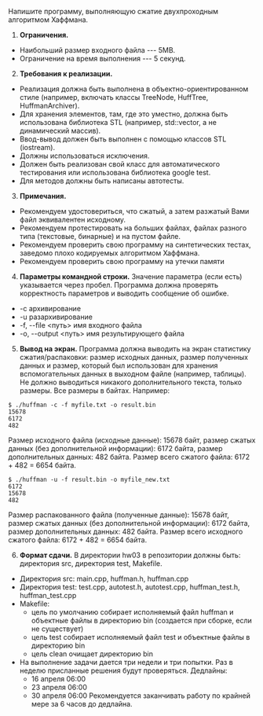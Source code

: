Напишите программу, выполняющую сжатие двухпроходным алгоритмом Хаффмана.

1. **Ограничения.**
* Наибольший размер входного файла --- 5MB.
* Ограничение на время выполнения --- 5 секунд.
2. **Требования к реализации.**
* Реализация должна быть выполнена в объектно-ориентированном стиле (например, включать классы TreeNode, HuffTree, HuffmanArchiver).
* Для хранения элементов, там, где это уместно, должна быть использована библиотека STL (например, std::vector, а не динамический массив).
* Ввод-вывод должен быть выполнен с помощью классов STL (iostream).
* Должны использоваться исключения.
* Должен быть реализован свой класс для автоматического тестирования или использована библиотека google test.
* Для методов должны быть написаны автотесты.
3. **Примечания.**
* Рекомендуем удостовериться, что сжатый, а затем разжатый Вами файл эквивалентен исходному.
* Рекомендуем протестировать на больших файлах, файлах разного типа (текстовые, бинарные) и на пустом файле.
* Рекомендуем проверить свою программу на синтетических тестах, заведомо плохо кодируемых алгоритмом Хаффмана.
* Рекомендуем проверить свою программу на утечки памяти
4. **Параметры командной строки.** Значение параметра (если есть) указывается через пробел. Программа должна проверять корректность параметров и выводить сообщение об ошибке.
* -c архивирование
* -u разархивирование
* -f, --file <путь> имя входного файла
* -o, --output <путь> имя результирующего файла
5. **Вывод на экран.**
Программа должна выводить на экран статистику сжатия/распаковки: размер исходных данных, размер полученных данных и размер, который был использован для хранения вспомогательных данных в выходном файле (например, таблицы). Не должно выводиться никакого дополнительного текста, только размеры. Все размеры в байтах.
Например:
```
$ ./huffman -c -f myfile.txt -o result.bin
15678
6172
482
```

Размер исходного файла (исходные данные): 15678 байт, размер сжатых данных (без дополнительной информации): 6172 байта, размер дополнительных данных: 482 байта. Размер всего сжатого файла: 6172 + 482 = 6654 байта.
```
$ ./huffman -u -f result.bin -o myfile_new.txt
6172
15678
482
```
Размер распакованного файла (полученные данные): 15678 байт, размер сжатых данных (без дополнительной информации): 6172 байта, размер дополнительных данных: 482 байта. Размер всего исходного сжатого файла: 6172 + 482 = 6654 байта.

6. **Формат сдачи.**
В директории hw03 в репозитории должны быть: директория src, директория test, Makefile.
* Директория src: main.cpp, huffman.h, huffman.cpp
* Директория test: test.cpp, autotest.h, autotest.cpp, huffman_test.h, huffman_test.cpp
* Makefile:
  * цель по умолчанию собирает исполняемый файл huffman и объектные файлы в директорию bin (создается при сборке, если не существует)
  * цель test собирает исполняемый файл test и объектные файлы в директорию bin
  * цель clean очищает директорию bin
* На выполнение задачи дается три недели и три попытки. Раз в неделю присланные решения будут проверяться.
Дедлайны:
  * 16 апреля 06:00
  * 23 апреля 06:00
  * 30 апреля 06:00
Рекомендуется заканчивать работу по крайней мере за 6 часов до дедлайна.